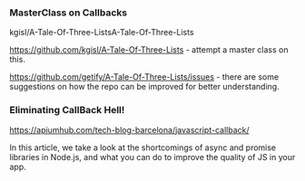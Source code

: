 ### MasterClass on Callbacks 
kgisl/A-Tale-Of-Three-ListsA-Tale-Of-Three-Lists

https://github.com/kgisl/A-Tale-Of-Three-Lists - attempt a master class on this. 

https://github.com/getify/A-Tale-Of-Three-Lists/issues - there are some suggestions on 
how the repo can be improved for better understanding.

### Eliminating CallBack Hell!
https://apiumhub.com/tech-blog-barcelona/javascript-callback/ 

In this article, we take a look at the shortcomings of async and promise libraries in Node.js, and what you can do to improve the quality of JS in your app.
